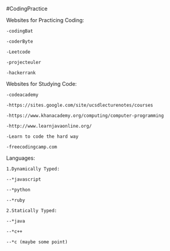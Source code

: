 #CodingPractice

Websites for Practicing Coding:

	-codingBat

	-coderByte

	-Leetcode
	
	-projecteuler

	-hackerrank	

Websites for Studying Code:
	
	-codeacademy
	
	-https://sites.google.com/site/ucsdlecturenotes/courses
	
	-https://www.khanacademy.org/computing/computer-programming
	
	-http://www.learnjavaonline.org/
	
	-Learn to code the hard way

	-freecodingcamp.com


Languages:
	
	1.Dynamically Typed:
	
	--*javascript
	
	--*python
	
	--*ruby
	
	2.Statically Typed:
	
	--*java
	
	--*c++

	--*c (maybe some point)
